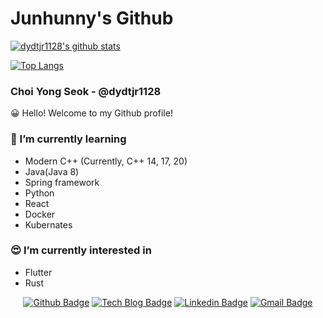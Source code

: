 
# Junhunny's Github
<!--
**dydtjr1128/dydtjr1128** is a ✨ _special_ ✨ repository because its `README.md` (this file) appears on your GitHub profile.

Here are some ideas to get you started:

- 🔭 I’m currently working on ...
- 🌱 I’m currently learning ...
- 👯 I’m looking to collaborate on ...
- 🤔 I’m looking for help with ...
- 💬 Ask me about ...
- 📫 How to reach me: ...
- 😄 Pronouns: ...
- ⚡ Fun fact: ...
-->

[![dydtjr1128's github stats](https://github-readme-stats.vercel.app/api?username=dydtjr1128)](https://github.com/dydtjr1128)

[![Top Langs](https://github-readme-stats.vercel.app/api/top-langs/?username=dydtjr1128&hide=Jupyter%20Notebook&layout=compact)](https://github.com/anuraghazra/github-readme-stats)

### Choi Yong Seok - @dydtjr1128

😀 Hello! Welcome to my Github profile!

### 🌱 I’m currently learning

- Modern C++ (Currently, C++ 14, 17, 20)
- Java(Java 8)
- Spring framework
- Python
- React
- Docker
- Kubernates

### 😍 I’m currently interested in

- Flutter
- Rust

<div align=center>
    
[![Github Badge](http://img.shields.io/badge/-Github-black?style=flat-square&logo=github&link=https://github.com/dydtjr1128/)](https://github.com/dydtjr1128/) 
[![Tech Blog Badge](http://img.shields.io/badge/-Tech%20blog-black?style=flat-square&logo=github&link=https://dydtjr1128.github.io/)](https://dydtjr1128.github.io/)
[![Linkedin Badge](https://img.shields.io/badge/-LinkedIn-blue?style=flat-square&logo=Linkedin&logoColor=white&link=https://www.linkedin.com/in/yongseok-choi/)](https://www.linkedin.com/in/yongseok-choi/) 
[![Gmail Badge](https://img.shields.io/badge/-Gmail-d14836?style=flat-square&logo=Gmail&logoColor=white&link=mailto:dydtjr1994@gmail.com)](mailto:dydtjr1994@gmail.com)

</div>